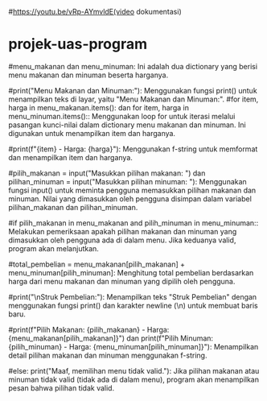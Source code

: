 #https://youtu.be/vRp-AYmvldE(video dokumentasi)
# projek-uas-program
#menu_makanan dan menu_minuman:
        Ini adalah dua dictionary yang berisi menu makanan dan minuman beserta harganya.

#print("Menu Makanan dan Minuman:"):
        Menggunakan fungsi print() untuk menampilkan teks di layar, yaitu "Menu Makanan dan Minuman:".
#for item, harga in menu_makanan.items(): dan for item, harga in menu_minuman.items()::
        Menggunakan loop for untuk iterasi melalui pasangan kunci-nilai dalam dictionary menu makanan dan minuman. Ini digunakan untuk menampilkan item dan harganya.

#print(f"{item} - Harga: {harga}"):
        Menggunakan f-string untuk memformat dan menampilkan item dan harganya.

#pilih_makanan = input("Masukkan pilihan makanan: ") dan pilihan_minuman = input("Masukkan pilihan minuman: "):
        Menggunakan fungsi input() untuk meminta pengguna memasukkan pilihan makanan dan minuman. Nilai yang dimasukkan oleh pengguna disimpan dalam variabel pilihan_makanan dan pilihan_minuman.

#if pilih_makanan in menu_makanan and pilih_minuman in menu_minuman::
        Melakukan pemeriksaan apakah pilihan makanan dan minuman yang dimasukkan oleh pengguna ada di dalam menu. Jika keduanya valid, program akan melanjutkan.

#total_pembelian = menu_makanan[pilih_makanan] + menu_minuman[pilih_minuman]:
        Menghitung total pembelian berdasarkan harga dari menu makanan dan minuman yang dipilih oleh pengguna.

#print("\nStruk Pembelian:"):
        Menampilkan teks "Struk Pembelian" dengan menggunakan fungsi print() dan karakter newline (\n) untuk membuat baris baru.

#print(f"Pilih Makanan: {pilih_makanan} - Harga: {menu_makanan[pilih_makanan]}") dan print(f"Pilih Minuman: {pilih_minuman} - Harga: {menu_minuman[pilih_minuman]}"):
        Menampilkan detail pilihan makanan dan minuman menggunakan f-string.

#else: print("Maaf, memilihan menu tidak valid."):
        Jika pilihan makanan atau minuman tidak valid (tidak ada di dalam menu), program akan menampilkan pesan bahwa pilihan tidak valid.
